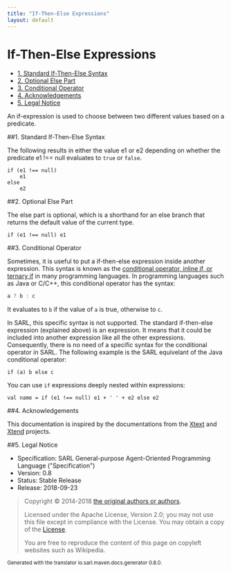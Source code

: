 ```yaml
---
title: "If-Then-Else Expressions"
layout: default
---
```


# If-Then-Else Expressions


<ul class="page_outline" id="page_outline">

<li><a href="#1-standard-if-then-else-syntax">1. Standard If-Then-Else Syntax</a></li>
<li><a href="#2-optional-else-part">2. Optional Else Part</a></li>
<li><a href="#3-conditional-operator">3. Conditional Operator</a></li>
<li><a href="#4-acknowledgements">4. Acknowledgements</a></li>
<li><a href="#5-legal-notice">5. Legal Notice</a></li>

</ul>


An if-expression is used to choose between two different values based on a predicate.


##1. Standard If-Then-Else Syntax

The following results in either the value e1 or e2 depending on whether the predicate e1 !== null evaluates to
`true` or `false`.

```sarl
if (e1 !== null) 
	e1
else
	e2
```



##2. Optional Else Part

The else part is optional, which is a shorthand for an else branch that returns the
default value of the current type.

```sarl
if (e1 !== null) e1
```


##3. Conditional Operator

Sometimes, it is useful to put a if-then-else expression inside another expression.
This syntax is known as the [conditional operator, inline if, or ternary if](https://en.wikipedia.org/wiki/%3F:)
in many programming languages.
In programming languages such as Java or C/C++, this conditional operator has the syntax:

```java
a ? b : c
```

It evaluates to `b` if the value of `a` is true, otherwise to `c`.

In SARL, this specific syntax is not supported. The standard if-then-else expression (explained above) is
an expression. It means that it could be included into another expression like all the other expressions.
Consequently, there is no need of a specific syntax for the conditional operator in SARL.
The following example is the SARL equivelant of the Java conditional operator:

```sarl
if (a) b else c
```



You can use `if` expressions deeply nested within expressions:

```sarl
val name = if (e1 !== null) e1 + ' ' + e2 else e2
```



##4. Acknowledgements

This documentation is inspired by the documentations from the
[Xtext](https://www.eclipse.org/Xtext/documentation.html) and
[Xtend](https://www.eclipse.org/xtend/documentation.html) projects.

##5. Legal Notice

* Specification: SARL General-purpose Agent-Oriented Programming Language ("Specification")
* Version: 0.8
* Status: Stable Release
* Release: 2018-09-23

> Copyright &copy; 2014-2018 [the original authors or authors](http://www.sarl.io/about/index.html).
>
> Licensed under the Apache License, Version 2.0;
> you may not use this file except in compliance with the License.
> You may obtain a copy of the [License](http://www.apache.org/licenses/LICENSE-2.0).
>
> You are free to reproduce the content of this page on copyleft websites such as Wikipedia.

<small>Generated with the translator io.sarl.maven.docs.generator 0.8.0.</small>